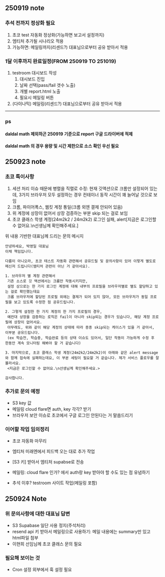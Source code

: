 ## 250919 note

### 추석 전까지 정상화 필요
1. 초코  test 자동화 정상화(가능하면 보고서 설정까지)
2. 엠티처 추가될 시나리오 적용
3. 가능하면: 메일링까지(리센드?) 대표님으로부터 공유 받아서 적용


### 1달 이후까지 완료일정(FROM 250919 TO 251019)
1. testroom 대시보드 작성
   1. 대시보드 진입
   2. 날짜 선택(pass/fail 갯수 노출)
   3. 개별 report.html 노출
   4. 필요시 메일링 버튼
2. (다이나믹) 메일링(리센드?) 대표님으로부터 공유 받아서 적용

---

### ps

#### daldal math 제외하곤 250919 기준으로 report 구글 드라이버에 적제
#### daldal math 의 경우 용량 및 시간 제한으로 소스 확인 우선 필요


## 250923 note

### 초코 특이사항
1. 세션 처리 이슈 때문에 병렬을 직렬로 수정: 현재 깃액션으로 크롬만 설정되어 있는데, 3가지 브라우저 모두 설정하는 경우 컨테이너 동작 시간이 꽤 늘어날 것으로 보임
2. 크롬, 파이어폭스, 웹킷 계정 통일(크롬 외엔 결제 안되어 있음)
3. 위 계정에 상장이 없어서 상장 검증하는 부분 skip 되는 걸로 보임
4. 초코 클래스 학생 계정(24m2k2 / 24m2k2) 로그인 실패, alert[지금은 로그인할 수 없어요.\n선생님께 확인해주세요.]

위 내용 기반한 대표님께 드리는 문의 메시지

```
안녕하세요, 박영일 대표님
이채 책임입니다.

다름이 아니오라, 초코 테스트 자동화 관련해서 공유드릴 및 문의사항이 있어 이렇게 별도로 메신저 드립니다(엠티처 관련이 아닌 거 같아서요).

1. 브라우저 별 계정 관련해서
 기존 소스로 깃 액션에서는 크롬만 작동시키지만, 
 설정 상으로는 한 가지 로그인 계정에 대해 내부의 프로필을 브라우저별로 별도 할당하고 있는 걸로 확인했는데요
 크롬 브라우저에 할당된 프로필 외에는 결제가 되어 있지 않아, 모든 브라우저가 동일 프로필을 보고 있도록 수정한 점 공유드립니다.

2. 그렇게 설정한 한 가지 계정의 한 가지 프로필의 경우,
 예컨대 상장을 검증하는 로직은 fail이 아니라 skip되는 경우가 있습니다, 해당 계정 프로필에 상장이 없어서요.
 아무래도, 위와 같이 해당 계정의 상태에 따라 종종 skip되는 케이스가 있을 거 같아서, 이부분 공유드립니다.
 (ex 학습전, 학습중, 학습완료 등의 상태 이슈도 있어서, 일단 작동이 가능하게 수정 후 한동안 계속 모니터링 해봐야 할 거 같습니다)

3. 마지막으로, 초코 클래스 학생 계정(24m2k2/24m2k2)이 아래와 같은 alert message와 함께 접속에 실패하는데요, 이 부분 세팅이 필요할 거 같습니다. 제가 서비스 플로우를 잘 몰라서요.
 <지금은 로그인할 수 없어요.\n선생님께 확인해주세요.>

감사합니다.
```

### 추가로 문의 예정
- S3 key 값
- 메일링 cloud flare면 auth, key 각각? 받기
- 브라우저 보안 이슈로 초코에서 구글 로그인 안된다는 거 말씀드리기

### 이어할 작업 임의정리
- 초코 자동화 마무리
- 엠티처 미래엔에서 피드백 오는 대로 추가 작업
- [S3 키] 받아서 엠티처 supabse로 전송
- 메일링: cloud flare 인가? 에서 auth랑 key 받아야 할 수도 있는 점 유념하기

- 추석 이후? testroom 사이트 작업(메일링 포함)

## 250924 Note

### 위 문의사항에 대한 대표님 답변
- S3 Supabase 일단 사용 정지(주석처리)
- resend api 키 받아서 메일링으로 사용하기: 메일 내용에는 summary만 있고 html파일 첨부
- 이현희 선임님께 초코 클래스 문의 필요

### 필요해 보이는 것
- Cron 설정 외부에서 훅 설정 필요